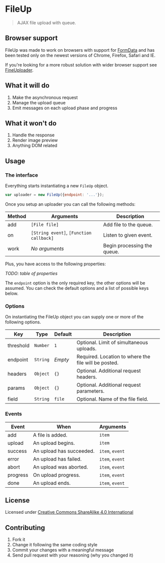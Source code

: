 # FileUp

> AJAX file upload with queue.

## Browser support

FileUp was made to work on browsers with support for [FormData](https://developer.mozilla.org/en-US/docs/Web/API/FormData) and has been tested only on the newest versions of Chrome, Firefox, Safari and IE.

If you're looking for a more robust solution with wider browser support see [FineUploader](http://fineuploader.com).

## What it will do

1. Make the asynchronous request
2. Manage the upload queue
3. Emit messages on each upload phase and progress

## What it won't do

1. Handle the response
2. Render image preview
3. Anything DOM related

## Usage

### The interface

Everything starts instantiating a new `FileUp` object.

```javascript
var uploader = new FileUp({endpoint: '...'});
```

Once you setup an uploader you can call the following methods:

| Method | Arguments                               | Description                 |
|--------|-----------------------------------------|-----------------------------|
| add    | `[File file]`                           | Add file to the queue.      |
| on     | `[String event]`, `[Function callback]` | Listen to given event.      |
| work   | _No arguments_                          | Begin processing the queue. |

Plus, you have access to the following properties:

_TODO: table of properties_

The `endpoint` option is the only required key, the other options will be assumed. You can check the default options and a list of possible keys below.

### Options

On instantiating the FileUp object you can supply one or more of the following options.

| Key         | Type       | Default | Description                                            |
|-------------|------------|---------|--------------------------------------------------------|
| threshold   | `Number`   | `1`     | Optional. Limit of simultaneous uploads.               |
| endpoint    | `String`   | _Empty_ | Required. Location to where the file will be posted.   |
| headers     | `Object`   | `{}`    | Optional. Additional request headers.                  |
| params      | `Object`   | `{}`    | Optional. Additional request parameters.               |
| field       | `String`   | `file`  | Optional. Name of the file field.                      |

### Events

| Event      | When                     | Arguments       |
|------------|--------------------------|-----------------|
| add        | A file is added.         | `item`          |
| upload     | An upload begins.        | `item`          |
| success    | An upload has succeeded. | `item`, `event` |
| error      | An upload has failed.    | `item`, `event` |
| abort      | An upload was aborted.   | `item`, `event` |
| progress   | On upload progress.      | `item`, `event` |
| done       | An upload ends.          | `item`, `event` |

## License

Licensed under [Creative Commons ShareAlike 4.0 International](http://creativecommons.org/licenses/by-sa/4.0/deed.en_US)

## Contributing

1. Fork it
2. Change it following the same coding style
3. Commit your changes with a meaningful message
4. Send pull request with your reasoning (why you changed it)
